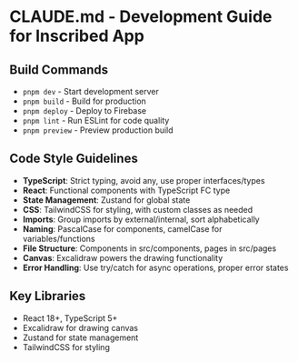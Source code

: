 # CLAUDE.md - Development Guide for Inscribed App

## Build Commands
- `pnpm dev` - Start development server
- `pnpm build` - Build for production
- `pnpm deploy` - Deploy to Firebase
- `pnpm lint` - Run ESLint for code quality
- `pnpm preview` - Preview production build

## Code Style Guidelines
- **TypeScript**: Strict typing, avoid any, use proper interfaces/types
- **React**: Functional components with TypeScript FC type
- **State Management**: Zustand for global state
- **CSS**: TailwindCSS for styling, with custom classes as needed
- **Imports**: Group imports by external/internal, sort alphabetically
- **Naming**: PascalCase for components, camelCase for variables/functions
- **File Structure**: Components in src/components, pages in src/pages
- **Canvas**: Excalidraw powers the drawing functionality
- **Error Handling**: Use try/catch for async operations, proper error states

## Key Libraries
- React 18+, TypeScript 5+
- Excalidraw for drawing canvas
- Zustand for state management
- TailwindCSS for styling